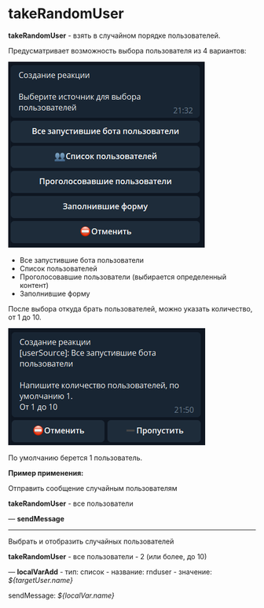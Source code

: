 # takeRandomUser

**takeRandomUser** - взять в случайном порядке пользователей.

Предусматривает возможность выбора пользователя из 4 вариантов:

![](./1.png)
 * Все запустившие бота пользователи
 * Список пользователей
 * Проголосовавшие пользователи (выбирается определенный контент)
 * Заполнившие форму

После выбора откуда брать пользователей, можно указать количество, от 1 до 10.

![](./2.png)

По умолчанию берется 1 пользователь.


**Пример применения:**

Отправить сообщение случайным пользователям

**takeRandomUser** - все пользователи

— **sendMessage**

---

Выбрать и отобразить случайных пользователей

**takeRandomUser** - все пользователи - 2 (или более, до 10)

— **localVarAdd** - тип: список - название: rnduser - значение: _${targetUser.name}_

sendMessage: _${localVar.name}_



